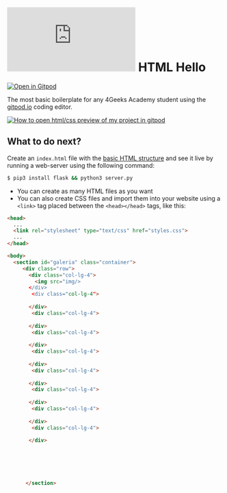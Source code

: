 # ![4Geeks Logo](http://assets.breatheco.de/apis/img/images.php?blob&random&cat=icon&tags=4geeks,16) HTML Hello

[![Open in Gitpod](https://gitpod.io/button/open-in-gitpod.svg)](https://gitpod.io#https://github.com/4GeeksAcademy/html-hello.git)

The most basic boilerplate for any 4Geeks Academy student using the [gitpod.io](gitpod.io) coding editor.

[![How to open html/css preview of my project in gitpod](https://github.com/4GeeksAcademy/Templates-Boilerplates/blob/master/assets/hello-html-intro.png?raw=true)](https://youtu.be/dfbDCMu_p-0)

## What to do next?

Create an `index.html` file with the [basic HTML structure](http://content.breatheco.de/lesson/what-is-html-learn-html#page-structure) and see it live by running a web-server using the following command:

```sh
$ pip3 install flask && python3 server.py
```

- You can create as many HTML files as you want
- You can also create CSS files and import them into your website using a `<link>` tag placed between the `<head></head>` tags, like this:

```html
<head>
  ...
  <link rel="stylesheet" type="text/css" href="styles.css">
  ...
</head>

<body>
  <section id="galeria" class="container">
     <div class="row">
       <div class="col-lg-4">
         <img src="img/>
       </div>
        <div class="col-lg-4">
         
       </div>
        <div class="col-lg-4">
         
       </div>
        <div class="col-lg-4">
         
       </div>
        <div class="col-lg-4">
         
       </div>
        <div class="col-lg-4">
         
       </div>
        <div class="col-lg-4">
         
       </div>
        <div class="col-lg-4">
         
       </div>
        <div class="col-lg-4">
         
       </div>

      




      </section>
